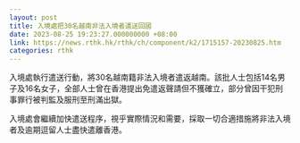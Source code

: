 ```yaml
---
layout: post
title: 入境處把30名越南非法入境者遣送回國
date: 2023-08-25 19:23:27.000000000 +08:00
link: https://news.rthk.hk/rthk/ch/component/k2/1715157-20230825.htm
categories: rthk
---
```


入境處執行遣送行動，將30名越南籍非法入境者遣返越南。該批人士包括14名男子及16名女子，全部人士曾在香港提出免遣返聲請但不獲確立，部分曾因干犯刑事罪行被判監及服刑至刑滿出獄。
 
入境處會繼續加快遣送程序，視乎實際情況和需要，採取一切合適措施將非法入境者及逾期逗留人士盡快遣離香港。
